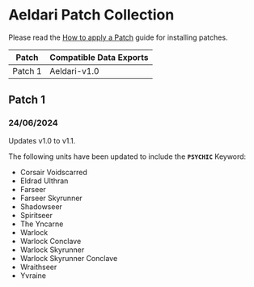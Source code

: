 # Aeldari Patch Collection
Please read the [How to apply a Patch](/Guides/Patches.md) guide for installing patches.

Patch | Compatible Data Exports
--- | ---
Patch 1 | Aeldari-v1.0

## Patch 1
### 24/06/2024
  Updates v1.0 to v1.1.
  
  The following units have been updated to include the **`PSYCHIC`** Keyword:
  * Corsair Voidscarred
  * Eldrad Ulthran
  * Farseer
  * Farseer Skyrunner
  * Shadowseer
  * Spiritseer
  * The Yncarne
  * Warlock
  * Warlock Conclave
  * Warlock Skyrunner
  * Warlock Skyrunner Conclave
  * Wraithseer
  * Yvraine